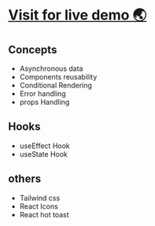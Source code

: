 # [Visit for live demo 🌏](https://reactimageslider-fetch.netlify.app/)
## Concepts
<ul>
<li>Asynchronous data </li>
<li>Components reusability </li>
<li>Conditional Rendering</li>
<li>Error handling</li>
<li>props Handling</li>
</ul>

## Hooks
<ul>
<li>useEffect Hook</li>
<li>useState Hook</li>

</ul>

## others
<ul>
<li>Tailwind css</li>
<li>React Icons</li>
<li>React hot toast</li>

</ul>
